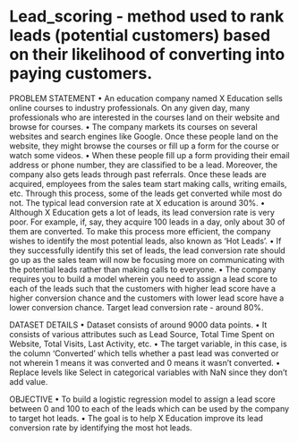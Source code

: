 # Lead_scoring - method used to rank leads (potential customers) based on their likelihood of converting into paying customers.

PROBLEM STATEMENT
•	An education company named X Education sells online courses to industry professionals. On any given day, many professionals who are interested in the courses land on their website and browse for courses.
•	The company markets its courses on several websites and search engines like Google. Once these people land on the website, they might browse the courses or fill up a form for the course or watch some videos.
•	When these people fill up a form providing their email address or phone number, they are classified to be a lead. Moreover, the company also gets leads through past referrals. Once these leads are acquired, employees from the sales team start making calls, writing emails, etc. Through this process, some of the leads get converted while most do not. The typical lead conversion rate at X education is around 30%.
•	Although X Education gets a lot of leads, its lead conversion rate is very poor. For example, if, say, they acquire 100 leads in a day, only about 30 of them are converted. To make this process more efficient, the company wishes to identify the most potential leads, also known as ‘Hot Leads’. 
•	If they successfully identify this set of leads, the lead conversion rate should go up as the sales team will now be focusing more on communicating with the potential leads rather than making calls to everyone.
•	The company requires you to build a model wherein you need to assign a lead score to each of the leads such that the customers with higher lead score have a higher conversion chance and the customers with lower lead score have a lower conversion chance. Target lead conversion rate - around 80%.


DATASET DETAILS
•	Dataset consists of around 9000 data points. 
•	It consists of various attributes such as Lead Source, Total Time Spent on Website, Total Visits, Last Activity, etc.
•	The target variable, in this case, is the column ‘Converted’ which tells whether a past lead was converted or not wherein 1 means it was converted and 0 means it wasn’t converted.
•	Replace levels like Select in categorical variables with NaN since they don’t add value.


OBJECTIVE 
•	To build a logistic regression model to assign a lead score between 0 and 100 to each of the leads which can be used by the company to target hot leads.
•	The goal is to help X Education improve its lead conversion rate by identifying the most hot leads.
